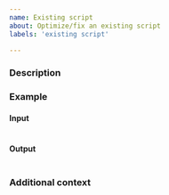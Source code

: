 ```yaml
---
name: Existing script
about: Optimize/fix an existing script
labels: 'existing script'

---
```


### Description


### Example
#### Input
```

```

#### Output
```

```

### Additional context

